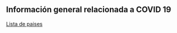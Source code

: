 ## Información general relacionada a COVID 19


[Lista de paises](https://raw.githubusercontent.com/Sud-Austral/Datos/master/InformacionGeneral/Internacional/Detalle_paises.csv)









 
